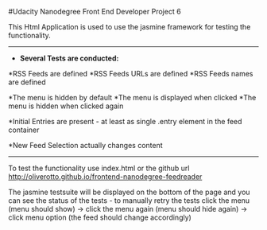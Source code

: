 #Udacity Nanodegree Front End Developer Project 6

This Html Application is used to use the jasmine framework for testing the functionality.


---------

* **Several Tests are conducted:**

*RSS Feeds are defined
*RSS Feeds URLs are defined
*RSS Feeds names are defined

*The menu is hidden by default
*The menu is displayed when clicked
*The menu is hidden when clicked again

*Initial Entries are present - at least as single .entry element in the feed container

*New Feed Selection actually changes content

---------

To test the functionality use index.html or the github url http://oliverotto.github.io/frontend-nanodegree-feedreader

The jasmine testsuite will be displayed on the bottom of the page and you can see the status of the tests - to manually retry the tests click the menu (menu should show) -> click the menu again (menu should hide again) -> click menu option (the feed should change accordingly)